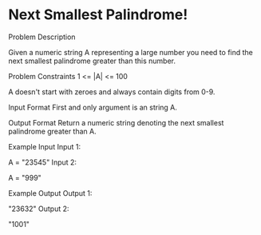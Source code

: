 # Next Smallest Palindrome!
Problem Description

Given a numeric string A representing a large number you need to find the next smallest palindrome greater than this number.



Problem Constraints
1 <= |A| <= 100

A doesn't start with zeroes and always contain digits from 0-9.



Input Format
First and only argument is an string A.



Output Format
Return a numeric string denoting the next smallest palindrome greater than A.



Example Input
Input 1:

 A = "23545"
Input 2:

 A = "999"


Example Output
Output 1:

 "23632"
Output 2:

 "1001"